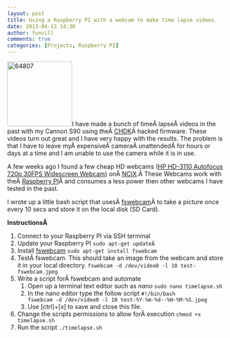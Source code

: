 ```yaml
---
layout: post
title: Using a Raspberry PI with a webcam to make time lapse videos. 
date: 2013-04-13 14:38
author: funvill
comments: true
categories: [Projects, Raspberry PI]
---
```

<a href="http://www.abluestar.com/blog/wp-content/uploads/2013/04/64807.jpg"><img class="size-thumbnail wp-image-3236 alignright" alt="64807" src="http://www.abluestar.com/blog/wp-content/uploads/2013/04/64807-150x150.jpg" width="150" height="150" /></a>I have made a bunch of timeÂ lapseÂ videos in the past with my Cannon S90 using theÂ <a href="http://chdk.wikia.com/wiki/CHDK">CHDK</a>Â hacked firmware. These videos turn out great and I have very happy with the results. The problem is that I have to leave myÂ expensiveÂ cameraÂ unattendedÂ for hours or days at a time and I am unable to use the camera while it is in use.

A few weeks ago I found a few cheap HD webcams (<a href="http://ncix.com/products/?sku=64807&amp;promoid=1371">HP HD-3110 Autofocus 720p 30FPS Widescreen Webcam</a>) onÂ <a href="http://ncix.com/">NCIX</a>.Â These Webcams work with theÂ <a href="http://www.raspberrypi.org">Raspberry PI</a>Â and consumes a less power then other webcams I have tested in the past.

I wrote up a little bash script that usesÂ <a href="http://www.sanslogic.co.uk/fswebcam/">fswebcam</a>Â to take a picture once every 10 secs and store it on the local disk (SD Card).

<strong>InstructionsÂ </strong>
<ol>
	<li>Connect to your Raspberry PI via SSH terminal</li>
	<li>Update your Raspberry PI
<code>sudo apt-get updateÂ </code></li>
	<li>Install <a href="http://www.sanslogic.co.uk/fswebcam/">fswebcam</a>
<code>sudo apt-get install fswebcam</code></li>
	<li>TestÂ fswebcam. This should take an image from the webcam and store it in your local directory.
<code>fswebcam -d /dev/video0 -l 10 test-fswebcam.jpeg</code></li>
	<li>Write a script forÂ fswebcam and automate
<ol>
	<li>Open up a terminal text editor such as <em>nano</em>
<code>sudo nano timelapse.sh</code></li>
	<li>In the nano editor type the follow script
<code>#!/bin/bash
fswebcam -d /dev/video0 -l 10 test-%Y-%m-%d--%H-%M-%S.jpeg</code></li>
	<li>Use [ctrl]+[x] to save and close this file.</li>
</ol>
</li>
	<li>Change the scripts permissions to allow forÂ execution
<code>chmod +x timelapse.sh</code></li>
	<li>Run the script
<code>./timelapse.sh</code></li>
</ol>
